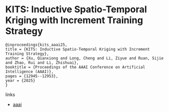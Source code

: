 # KITS: Inductive Spatio-Temporal Kriging with Increment Training Strategy

```
@inproceedings{kits_aaai25,
title = {KITS: Inductive Spatio-Temporal Kriging with Increment Training Strategy},
author = {Xu, Qianxiong and Long, Cheng and Li, Ziyue and Ruan, Sijie and Zhao, Rui and Li, Zhishuai},
booktitle = {Proceedings of the AAAI Conference on Artificial Intelligence (AAAI)},
pages = {12945--12953},
year = {2025}
}
```

links
- [aaai](https://ojs.aaai.org/index.php/AAAI/article/view/33412)
